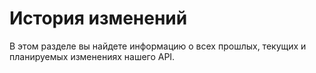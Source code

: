# История изменений

В этом разделе вы найдете информацию о всех прошлых, текущих и планируемых изменениях нашего API.
